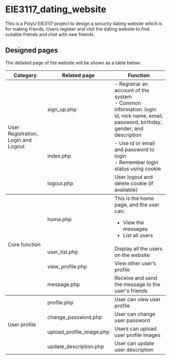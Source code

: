 # EIE3117_dating_website

This is a PolyU EIE3117 project to design a security dating website which is for making friends. Users register and visit the dating website to find suitable friends and chat with new friends.

## Designed pages

The detailed page of the website will be shown as a table below:
<table>
    <thead>
        <tr>
            <th>Category</th>
            <th>Related page</th>
            <th>Function</th>
        </tr>
    </thead>
    <tbody>
        <tr>
            <td rowspan=3>User Registration, Login and Logout</td>
            <td>sign_up.php</td>
            <td>- Registrar an account of the system<br>- Common information: login id, nick name, email, password, birthday, gender, and description</td>
        </tr>
        <tr>
            <td>index.php</td>
            <td>- Use id or email and password to login<br>- Remember login status using cookie</td>
        </tr>
        <tr>
            <td>logout.php</td>
            <td>User logout and delete cookie (if available)</td>
        </tr>
    </tbody>
    <tbody>
        <tr>
            <td rowspan=4>Core function</td>
            <td>home.php</td>
            <td>This is the home page, and the user can:<ul><li>View the messages</li><li>List all users</li></ul></td>
        </tr>
        <tr>
            <td>user_list.php</td>
            <td>Display all the users on the website</td>
        </tr>
        <tr>
            <td>view_profile.php</td>
            <td>View other user’s profile</td>
        </tr>
        <tr>
            <td>message.php</td>
            <td>Receive and send the message to the user's friends</td>
        </tr>
    </tbody>
    <tbody>
        <tr>
            <td rowspan=4>User profile</td>
            <td>profile.php</td>
            <td>User can view user profile</td>
        </tr>
        <tr>
            <td>change_password.php</td>
            <td>User can change user password</td>
        </tr>
        <tr>
            <td>upload_profile_image.php</td>
            <td>Users can upload user profile images</td>
        </tr>
        <tr>
            <td>update_description.php</td>
            <td>User can update user description</td>
        </tr>
    </tbody>
</table>


